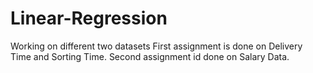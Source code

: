 # Linear-Regression
Working on different two datasets
First assignment is done on Delivery Time and Sorting Time.
Second assignment id done on Salary Data.
